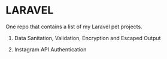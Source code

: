 # LARAVEL 
One repo that contains a list of my Laravel pet projects.

1. Data Sanitation, Validation, Encryption and Escaped Output

2. Instagram API Authentication
